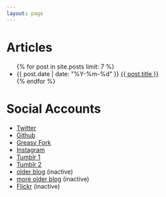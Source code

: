 ```yaml
---
layout: page
---
```


Articles
========

<!-- ### Recent articles -->
<ul>
{% for post in site.posts limit: 7 %}
  <li><span class="date">{{ post.date | date: "%Y-%m-%d" }}</span> <a href="{{ post.url }}">{{ post.title }}</a></li>
{% endfor %}
</ul>

<!-- ### [Archive](/blog/archive.html) -->


Social Accounts
===============

* [Twitter](https://twitter.com/reppets)
* [Github](https://github.com/reppets/)
* [Greasy Fork](https://greasyfork.org/ja/users/22254-reppets)
* [Instagram](https://instagram.com/reppets)
* [Tumblr 1](https://reppets.tumblr.com/) 
* [Tumblr 2](https://tokyosnapshot.tumblr.com/)
* [older blog](http://reppets.hatenablog.com/) (inactive)
* [more older blog](http://d.hatena.ne.jp/reppets) (inactive)
* [Flickr](https://www.flickr.com/photos/reppets/) (inactive)

